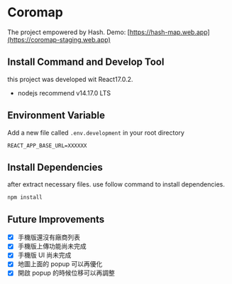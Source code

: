 # Coromap

The project empowered by Hash. Demo: [https://hash-map.web.app](https://coromap-staging.web.app)
## Install Command and Develop Tool
this project was developed wit React17.0.2.
- nodejs recommend v14.17.0 LTS

## Environment Variable
Add a new file called `.env.development` in your root directory
```
REACT_APP_BASE_URL=XXXXXX
```
## Install Dependencies
after extract necessary files. use follow command to install dependencies.
```
npm install
```
## Future Improvements
- [x] 手機版還沒有廠商列表 
- [x] 手機版上傳功能尚未完成
- [x] 手機版 UI 尚未完成
- [x] 地圖上面的 popup 可以再優化
- [x] 開啟 popup 的時候位移可以再調整
